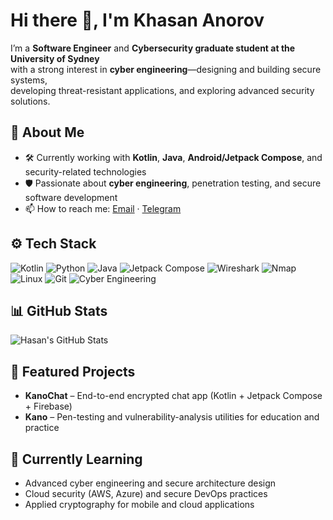 
# Hi there 👋, I'm Khasan Anorov

I’m a **Software Engineer** and **Cybersecurity graduate student at the University of Sydney**  
with a strong interest in **cyber engineering**—designing and building secure systems,  
developing threat-resistant applications, and exploring advanced security solutions.

## 🧩 About Me
- 🛠 Currently working with **Kotlin**, **Java**, **Android/Jetpack Compose**, and security-related technologies  
- 🛡 Passionate about **cyber engineering**, penetration testing, and secure software development  
- 📫 How to reach me: [Email](mailto:anorovhasan@gmail.com) · [Telegram](https://t.me/anorov_hasan)

## ⚙️ Tech Stack
![Kotlin](https://img.shields.io/badge/Kotlin-0095D5?style=flat&logo=kotlin&logoColor=white)
![Python](https://img.shields.io/badge/Python-3776AB?style=flat&logo=python&logoColor=white)
![Java](https://img.shields.io/badge/Java-007396?style=flat&logo=java&logoColor=white)
![Jetpack Compose](https://img.shields.io/badge/Jetpack%20Compose-4285F4?style=flat&logo=jetpackcompose&logoColor=white)
![Wireshark](https://img.shields.io/badge/Wireshark-1679A7?style=flat&logo=wireshark&logoColor=white)
![Nmap](https://img.shields.io/badge/Nmap-2E3440?style=flat&logo=nmap&logoColor=white)
![Linux](https://img.shields.io/badge/Linux-FCC624?style=flat&logo=linux&logoColor=black)
![Git](https://img.shields.io/badge/Git-F05032?style=flat&logo=git&logoColor=white)
![Cyber Engineering](https://img.shields.io/badge/Cyber%20Engineering-5A5A5A?style=flat&logo=hackthebox&logoColor=white)

## 📊 GitHub Stats
<img src="https://github-readme-stats.vercel.app/api?username=HasanAnorov&show_icons=true&title_color=ffffff&icon_color=bb2acf&text_color=daf7dc&bg_color=151515" alt="Hasan's GitHub Stats" />

## 🚀 Featured Projects
- **KanoChat** – End-to-end encrypted chat app (Kotlin + Jetpack Compose + Firebase)
- **Kano** – Pen-testing and vulnerability-analysis utilities for education and practice

## 🌱 Currently Learning
- Advanced cyber engineering and secure architecture design  
- Cloud security (AWS, Azure) and secure DevOps practices  
- Applied cryptography for mobile and cloud applications
